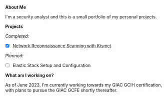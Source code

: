 **About Me**

I'm a security analyst and this is a small portfolio of my personal projects.

**Projects**

*Completed:*

- [x] [Network Reconnaissance Scanning with Kismet](https://github.com/SeanPatrickLehey/Network-Reconnaissance-Scanning-with-Kismet)

*Planned:*

- [ ] Elastic Stack Setup and Configuration

**What am I working on?**

As of June 2023, I'm currently working towards my GIAC GCIH certification, with plans to pursue the GIAC GCFE shortly thereafter.
